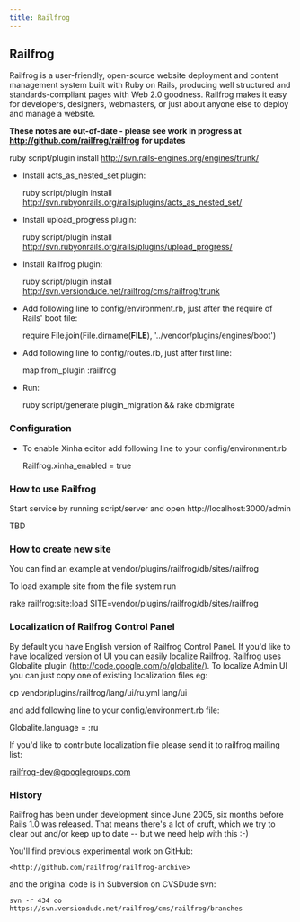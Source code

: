 ```yaml
---
title: Railfrog
---
```


## Railfrog

Railfrog is a user-friendly, open-source website deployment and content management system built with Ruby on Rails, producing well structured and standards-compliant pages with Web 2.0 goodness.  Railfrog makes it easy for developers, designers, webmasters, or just about anyone else to deploy and manage a website.

**These notes are out-of-date - please see work in progress at <http://github.com/railfrog/railfrog> for updates**


  ruby script/plugin install http://svn.rails-engines.org/engines/trunk/

* Install acts_as_nested_set plugin:

  ruby script/plugin install http://svn.rubyonrails.org/rails/plugins/acts_as_nested_set/

* Install upload_progress plugin:

  ruby script/plugin install http://svn.rubyonrails.org/rails/plugins/upload_progress/

* Install Railfrog plugin:

  ruby script/plugin install http://svn.versiondude.net/railfrog/cms/railfrog/trunk

* Add following line to config/environment.rb, just after the require of Rails' boot file:

  require File.join(File.dirname(__FILE__), '../vendor/plugins/engines/boot')

* Add following line to config/routes.rb, just after first line:

  map.from_plugin :railfrog

* Run:

  ruby script/generate plugin_migration && rake db:migrate


### Configuration

* To enable Xinha editor add following line to your config/environment.rb
  
  Railfrog.xinha_enabled = true


### How to use Railfrog

Start service by running script/server and open http://localhost:3000/admin

TBD


### How to create new site

You can find an example at vendor/plugins/railfrog/db/sites/railfrog 

To load example site from the file system run 

  rake railfrog:site:load SITE=vendor/plugins/railfrog/db/sites/railfrog


### Localization of Railfrog Control Panel

By default you have English version of Railfrog Control Panel. If you'd like 
to have localized version of UI you can easily localize Railfrog. Railfrog uses 
Globalite plugin (http://code.google.com/p/globalite/). To localize Admin UI 
you can just copy one of existing localization files eg:

  cp vendor/plugins/railfrog/lang/ui/ru.yml lang/ui

and add following line to your config/environment.rb file:

  Globalite.language = :ru

If you'd like to contribute localization file please send it to railfrog mailing list:

  railfrog-dev@googlegroups.com


### History

Railfrog has been under development since June 2005, six months before
Rails 1.0 was released. That means there's a lot of cruft, which we try
to clear out and/or keep up to date -- but we need help with this :-)

You'll find previous experimental work on GitHub:

    <http://github.com/railfrog/railfrog-archive>

and the original code is in Subversion on CVSDude svn:

    svn -r 434 co https://svn.versiondude.net/railfrog/cms/railfrog/branches




